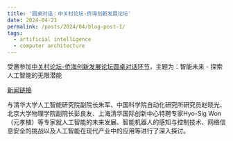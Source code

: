 ```yaml
---
title: '圆桌对话：中关村论坛-侨海创新发展论坛'
date: 2024-04-21
permalink: /posts/2024/04/blog-post-1/
tags:
  - artificial intelligence
  - computer architecture
---
```


受邀参加<a href="http://www.bjql.org.cn/html/1//189/190/10720.html">中关村论坛-侨海创新发展论坛圆桌对话环节</a>，主题为：智能未来 - 探索人工智能的无限潜能

<p><a href="http://www.bjql.org.cn/html/1//189/190/10720.html">新闻链接</a></p>

与清华大学人工智能研究院副院长朱军、中国科学院自动化研究所研究员赵晓光、北京大学物理学院副院长彭良友、上海清华国际创新中心特聘专家Hyo-Sig Won（元孝植）等专家就人工智能的未来发展、智能机器人的感知与控制技术、网络信息安全的挑战以及人工智能在现代产业中的应用等进行了深入探讨。

